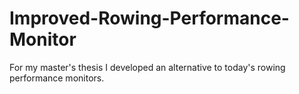 # Improved-Rowing-Performance-Monitor
For my master's thesis I developed an alternative to today's rowing performance monitors.
